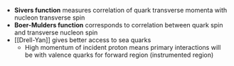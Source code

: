  - **Sivers function** measures correlation of quark transverse momenta with nucleon transverse spin
 - **Boer-Mulders function** corresponds to correlation between quark spin and transverse nucleon spin
 - [[Drell-Yan]] gives better access to sea quarks 
	 - High momentum of incident proton means primary interactions will be with valence quarks for forward region (instrumented region)